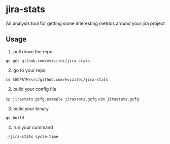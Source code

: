 jira-stats
===============

An analysis tool for getting some interesting metrics around your jira project

## Usage

1) pull down the repo:

`go get github.com/evizitei/jira-stats`

2) go to your repo

`cd $GOPATH/src/github.com/evizitei/jira-stats`

2) build your config file

`cp jirastats.gcfg.example jirastats.gcfg`
`vim jirastats.gcfg`

3) build your binary

`go build`

4) run your command

`./jira-stats cycle-time`
